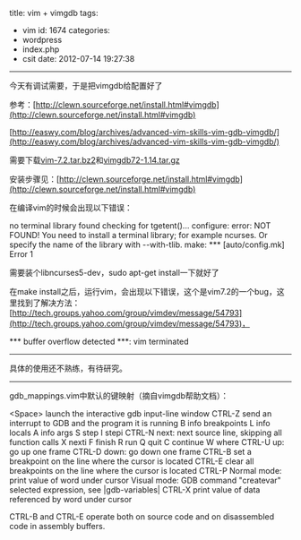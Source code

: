 title: vim + vimgdb
tags:
  - vim
id: 1674
categories:
  - wordpress
  - index.php
  - csit
date: 2012-07-14 19:27:38
---

今天有调试需要，于是把vimgdb给配置好了

参考：[http://clewn.sourceforge.net/install.html#vimgdb](http://clewn.sourceforge.net/install.html#vimgdb)

[http://easwy.com/blog/archives/advanced-vim-skills-vim-gdb-vimgdb/](http://easwy.com/blog/archives/advanced-vim-skills-vim-gdb-vimgdb/)

需要下载[vim-7.2.tar.bz2](ftp://ftp.vim.org/pub/vim/unix/vim-7.2.tar.bz2)和[vimgdb72-1.14.tar.gz](http://sourceforge.net/projects/clewn/files/vimGdb/vimgdb72-1.14/vimgdb72-1.14.tar.gz/download "Click to download vimgdb72-1.14.tar.gz")

安装步骤见：[http://clewn.sourceforge.net/install.html#vimgdb](http://clewn.sourceforge.net/install.html#vimgdb)

在编译vim的时候会出现以下错误：<!--more-->

no terminal library found
checking for tgetent()... configure: error: NOT FOUND!
You need to install a terminal library; for example ncurses.
Or specify the name of the library with --with-tlib.
make: *** [auto/config.mk] Error 1

需要装个libncurses5-dev，sudo apt-get install一下就好了

在make install之后，运行vim，会出现以下错误，这个是vim7.2的一个bug，这里找到了解决方法：[http://tech.groups.yahoo.com/group/vimdev/message/54793](http://tech.groups.yahoo.com/group/vimdev/message/54793)，

*** buffer overflow detected ***: vim terminated

---------------------------------------------------------------

具体的使用还不熟练，有待研究。

---------------------------------------
gdb_mappings.vim中默认的键映射（摘自vimgdb帮助文档）：

&lt;Space&gt; launch the interactive gdb input-line window
CTRL-Z send an interrupt to GDB and the program it is running
B info breakpoints
L info locals
A info args
S step
I stepi
CTRL-N next: next source line, skipping all function calls
X nexti
F finish
R run
Q quit
C continue
W where
CTRL-U up: go up one frame
CTRL-D down: go down one frame
CTRL-B set a breakpoint on the line where the cursor is located
CTRL-E clear all breakpoints on the line where the cursor is located
CTRL-P Normal mode: print value of word under cursor
Visual mode: GDB command "createvar" selected expression, see
|gdb-variables|
CTRL-X print value of data referenced by word under cursor

CTRL-B and CTRL-E operate both on source code and on disassembled code in
assembly buffers.